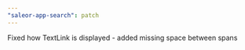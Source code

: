 ```yaml
---
"saleor-app-search": patch
---
```


Fixed how TextLink is displayed - added missing space between spans
